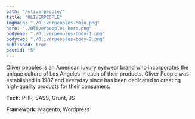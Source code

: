 ```yaml
---
path: "/oliverpeople/"
title: "OLIVERPEOPLE"
imgmain: "./Oliverpeoples-Main.png"
hero: "./Oliverpeoples-hero.png"
bodyone: "./Oliverpeoples-body-1.png"
bodytwo: "./Oliverpeoples-body-2.png"
published: true
postid: "5"
---
```


Oliver peoples is an American luxury eyewear brand who incorporates the unique culture of Los Angeles in each of their products. Oliver People was established in 1987 and everyday since has been dedicated to creating high-quality products for their consumers.

**Tech:** PHP, SASS, Grunt, JS

**Framework:** Magento, Wordpress
